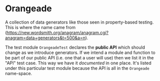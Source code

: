 # Orangeade

A collection of data generators like those seen in property-based testing.
This is where the name came from (https://new.wordsmith.org/anagram/anagram.cgi?anagram=data+generators&t=500&a=n).

The test module `OrangeadeTest` declares the **public API** which should change as we introduce generators.
If we intend a module and function to be part of our public API (i.e. one that a user will use) then we list it in the "API" test case.
This way we have it _documented_ in one place.
It's listed under this particular test module because the API is all in the `Orangeade` name-space.
